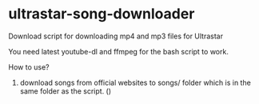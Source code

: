 # ultrastar-song-downloader
Download script for downloading mp4 and mp3 files for Ultrastar

You need latest youtube-dl and ffmpeg for the bash script to work.

How to use?
1. download songs from official websites to songs/ folder which is in the same folder as the script. ()
